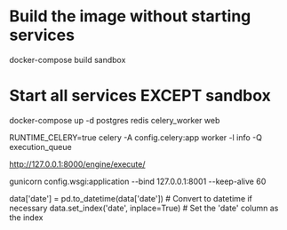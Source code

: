 # Build the image without starting services
docker-compose build sandbox

# Start all services EXCEPT sandbox
docker-compose up -d postgres redis celery_worker web


RUNTIME_CELERY=true celery -A config.celery:app worker -l info -Q execution_queue


http://127.0.0.1:8000/engine/execute/  

gunicorn config.wsgi:application --bind 127.0.0.1:8001 --keep-alive 60

data['date'] = pd.to_datetime(data['date'])  # Convert to datetime if necessary
data.set_index('date', inplace=True)  # Set the 'date' column as the index